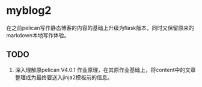 # myblog2
在之前pelican写作静态博客的内容的基础上升级为flask版本，同时又保留原来的markdown本地写作体验。

## TODO
1. 深入理解原pelican V4.0.1 作业原理，在其原作业基础上，将content中的文章整理成为最终要送入jinja2模板前的信息。

